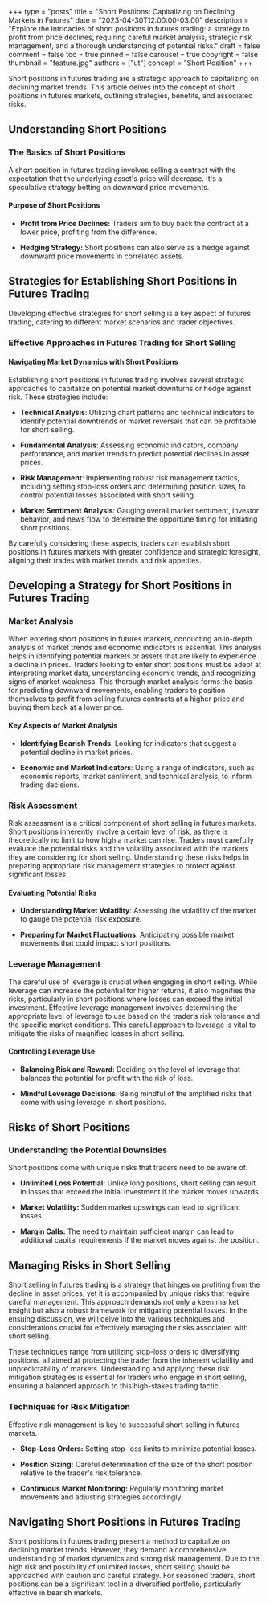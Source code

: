 +++
type = "posts"
title = "Short Positions: Capitalizing on Declining Markets in Futures"
date = "2023-04-30T12:00:00-03:00"
description = "Explore the intricacies of short positions in futures trading: a strategy to profit from price declines, requiring careful market analysis, strategic risk management, and a thorough understanding of potential risks." 
draft = false
comment = false
toc = true
pinned = false
carousel = true
copyright = false
thumbnail = "feature.jpg"
authors = ["ut"]
concept = "Short Position"
+++

Short positions in futures trading are a strategic approach to
capitalizing on declining market trends. This article delves into the
concept of short positions in futures markets, outlining strategies,
benefits, and associated risks.

## Understanding Short Positions

### The Basics of Short Positions

A short position in futures trading involves selling a contract with the
expectation that the underlying asset's price will decrease. It's a
speculative strategy betting on downward price movements.

#### Purpose of Short Positions

-   **Profit from Price Declines:** Traders aim to buy back the contract
    at a lower price, profiting from the difference.

-   **Hedging Strategy:** Short positions can also serve as a hedge
    against downward price movements in correlated assets.

## Strategies for Establishing Short Positions in Futures Trading

Developing effective strategies for short selling is a key aspect of
futures trading, catering to different market scenarios and trader
objectives.

### Effective Approaches in Futures Trading for Short Selling

#### Navigating Market Dynamics with Short Positions

Establishing short positions in futures trading involves several
strategic approaches to capitalize on potential market downturns or
hedge against risk. These strategies include:

-   **Technical Analysis**: Utilizing chart patterns and technical
    indicators to identify potential downtrends or market reversals
    that can be profitable for short selling.

-   **Fundamental Analysis**: Assessing economic indicators, company
    performance, and market trends to predict potential declines in
    asset prices.

-   **Risk Management**: Implementing robust risk management tactics,
    including setting stop-loss orders and determining position sizes,
    to control potential losses associated with short selling.

-   **Market Sentiment Analysis**: Gauging overall market sentiment,
    investor behavior, and news flow to determine the opportune timing
    for initiating short positions.

By carefully considering these aspects, traders can establish short
positions in futures markets with greater confidence and strategic
foresight, aligning their trades with market trends and risk appetites.

## Developing a Strategy for Short Positions in Futures Trading

### Market Analysis

When entering short positions in futures markets, conducting an in-depth
analysis of market trends and economic indicators is essential. This
analysis helps in identifying potential markets or assets that are
likely to experience a decline in prices. Traders looking to enter short
positions must be adept at interpreting market data, understanding
economic trends, and recognizing signs of market weakness. This thorough
market analysis forms the basis for predicting downward movements,
enabling traders to position themselves to profit from selling futures
contracts at a higher price and buying them back at a lower price.

#### Key Aspects of Market Analysis

-   **Identifying Bearish Trends**: Looking for indicators that suggest
    a potential decline in market prices.

-   **Economic and Market Indicators**: Using a range of indicators,
    such as economic reports, market sentiment, and technical
    analysis, to inform trading decisions.

### Risk Assessment

Risk assessment is a critical component of short selling in futures
markets. Short positions inherently involve a certain level of risk, as
there is theoretically no limit to how high a market can rise. Traders
must carefully evaluate the potential risks and the volatility
associated with the markets they are considering for short selling.
Understanding these risks helps in preparing appropriate risk management
strategies to protect against significant losses.

#### Evaluating Potential Risks

-   **Understanding Market Volatility**: Assessing the volatility of the
    market to gauge the potential risk exposure.

-   **Preparing for Market Fluctuations**: Anticipating possible market
    movements that could impact short positions.

### Leverage Management

The careful use of leverage is crucial when engaging in short selling.
While leverage can increase the potential for higher returns, it also
magnifies the risks, particularly in short positions where losses can
exceed the initial investment. Effective leverage management involves
determining the appropriate level of leverage to use based on the
trader’s risk tolerance and the specific market conditions. This careful
approach to leverage is vital to mitigate the risks of magnified losses
in short selling.

#### Controlling Leverage Use

-   **Balancing Risk and Reward**: Deciding on the level of leverage
    that balances the potential for profit with the risk of loss.

-   **Mindful Leverage Decisions**: Being mindful of the amplified risks
    that come with using leverage in short positions.

## Risks of Short Positions

### Understanding the Potential Downsides

Short positions come with unique risks that traders need to be aware of.

-   **Unlimited Loss Potential:** Unlike long positions, short selling
    can result in losses that exceed the initial investment if the
    market moves upwards.

-   **Market Volatility:** Sudden market upswings can lead to
    significant losses.

-   **Margin Calls:** The need to maintain sufficient margin can lead to
    additional capital requirements if the market moves against the
    position.

## Managing Risks in Short Selling

Short selling in futures trading is a strategy that hinges on profiting
from the decline in asset prices, yet it is accompanied by unique risks
that require careful management. This approach demands not only a keen
market insight but also a robust framework for mitigating potential
losses. In the ensuing discussion, we will delve into the various
techniques and considerations crucial for effectively managing the risks
associated with short selling.

These techniques range from utilizing stop-loss orders to diversifying
positions, all aimed at protecting the trader from the inherent
volatility and unpredictability of markets. Understanding and applying
these risk mitigation strategies is essential for traders who engage in
short selling, ensuring a balanced approach to this high-stakes trading
tactic.

### Techniques for Risk Mitigation

Effective risk management is key to successful short selling in futures
markets.

-   **Stop-Loss Orders:** Setting stop-loss limits to minimize potential
    losses.

-   **Position Sizing:** Careful determination of the size of the short
    position relative to the trader's risk tolerance.

-   **Continuous Market Monitoring:** Regularly monitoring market
    movements and adjusting strategies accordingly.

## Navigating Short Positions in Futures Trading

Short positions in futures trading present a method to capitalize on
declining market trends. However, they demand a comprehensive
understanding of market dynamics and strong risk management. Due to the
high risk and possibility of unlimited losses, short selling should be
approached with caution and careful strategy. For seasoned traders,
short positions can be a significant tool in a diversified portfolio,
particularly effective in bearish markets.

